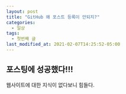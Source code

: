 ```yaml
---
layout: post
title: "GitHub 왜 포스트 등록이 안되지?"
categories:
  - 일상
tags:
  - 첫번째 글
last_modified_at: 2021-02-07T14:25:52-05:00
---
```

## 포스팅에 성공했다!!!

웹사이트에 대한 지식이 없다보니 힘들다.
